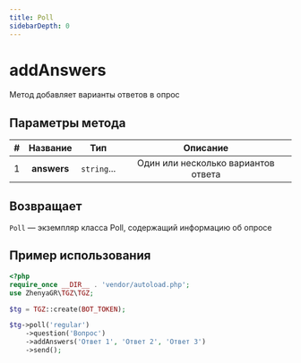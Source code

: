 ```yaml
---
title: Poll
sidebarDepth: 0
---
```


# addAnswers
Метод добавляет варианты ответов в опрос

## Параметры метода
| # |   Название   |       Тип       |             Описание             |
|:-:|:------------:|:---------------:|:---------------------------------:|
| 1 | **answers**  |   `string`...   | Один или несколько вариантов ответа |

## Возвращает
`Poll` — экземпляр класса Poll, содержащий информацию об опросе

## Пример использования
```php
<?php
require_once __DIR__ . 'vendor/autoload.php'; 
use ZhenyaGR\TGZ\TGZ;

$tg = TGZ::create(BOT_TOKEN);

$tg->poll('regular')
    ->question('Вопрос')
    ->addAnswers('Ответ 1', 'Ответ 2', 'Ответ 3')
    ->send();
```